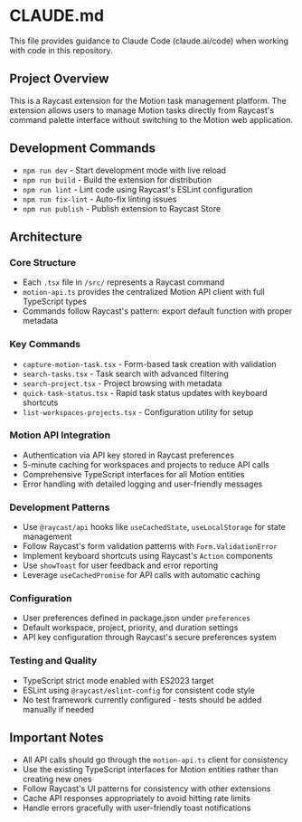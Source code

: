 # CLAUDE.md

This file provides guidance to Claude Code (claude.ai/code) when working with code in this repository.

## Project Overview

This is a Raycast extension for the Motion task management platform. The extension allows users to manage Motion tasks directly from Raycast's command palette interface without switching to the Motion web application.

## Development Commands

- `npm run dev` - Start development mode with live reload
- `npm run build` - Build the extension for distribution
- `npm run lint` - Lint code using Raycast's ESLint configuration
- `npm run fix-lint` - Auto-fix linting issues
- `npm run publish` - Publish extension to Raycast Store

## Architecture

### Core Structure
- Each `.tsx` file in `/src/` represents a Raycast command
- `motion-api.ts` provides the centralized Motion API client with full TypeScript types
- Commands follow Raycast's pattern: export default function with proper metadata

### Key Commands
- `capture-motion-task.tsx` - Form-based task creation with validation
- `search-tasks.tsx` - Task search with advanced filtering
- `search-project.tsx` - Project browsing with metadata
- `quick-task-status.tsx` - Rapid task status updates with keyboard shortcuts
- `list-workspaces-projects.tsx` - Configuration utility for setup

### Motion API Integration
- Authentication via API key stored in Raycast preferences
- 5-minute caching for workspaces and projects to reduce API calls
- Comprehensive TypeScript interfaces for all Motion entities
- Error handling with detailed logging and user-friendly messages

### Development Patterns
- Use `@raycast/api` hooks like `useCachedState`, `useLocalStorage` for state management
- Follow Raycast's form validation patterns with `Form.ValidationError`
- Implement keyboard shortcuts using Raycast's `Action` components
- Use `showToast` for user feedback and error reporting
- Leverage `useCachedPromise` for API calls with automatic caching

### Configuration
- User preferences defined in package.json under `preferences`
- Default workspace, project, priority, and duration settings
- API key configuration through Raycast's secure preferences system

### Testing and Quality
- TypeScript strict mode enabled with ES2023 target
- ESLint using `@raycast/eslint-config` for consistent code style
- No test framework currently configured - tests should be added manually if needed

## Important Notes

- All API calls should go through the `motion-api.ts` client for consistency
- Use the existing TypeScript interfaces for Motion entities rather than creating new ones
- Follow Raycast's UI patterns for consistency with other extensions
- Cache API responses appropriately to avoid hitting rate limits
- Handle errors gracefully with user-friendly toast notifications